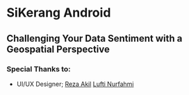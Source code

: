 # SiKerang Android
## Challenging Your Data Sentiment with a Geospatial Perspective

### Special Thanks to:
* UI/UX Designer;
  [Reza Akil](https://github.com/rezaakil "@rezaakil")
  [Lufti Nurfahmi](https://github.com/patpathamham "@patpathamham")
